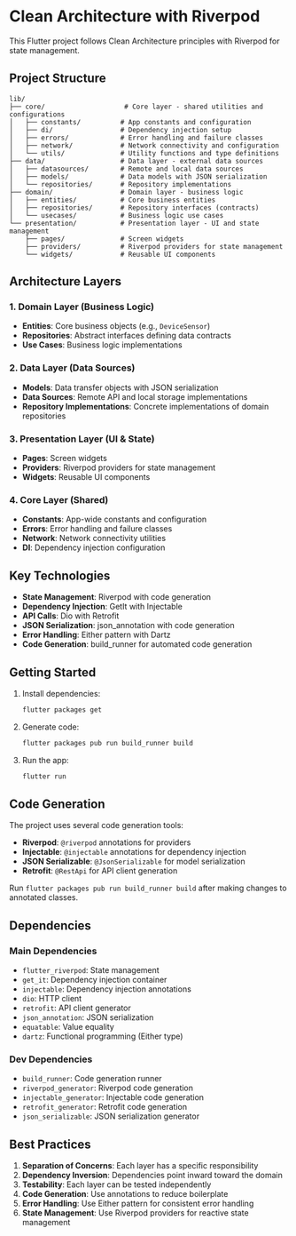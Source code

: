 # Clean Architecture with Riverpod

This Flutter project follows Clean Architecture principles with Riverpod for state management.

## Project Structure

```
lib/
├── core/                    # Core layer - shared utilities and configurations
│   ├── constants/          # App constants and configuration
│   ├── di/                 # Dependency injection setup
│   ├── errors/             # Error handling and failure classes
│   ├── network/            # Network connectivity and configuration
│   └── utils/              # Utility functions and type definitions
├── data/                   # Data layer - external data sources
│   ├── datasources/        # Remote and local data sources
│   ├── models/             # Data models with JSON serialization
│   └── repositories/       # Repository implementations
├── domain/                 # Domain layer - business logic
│   ├── entities/           # Core business entities
│   ├── repositories/       # Repository interfaces (contracts)
│   └── usecases/           # Business logic use cases
└── presentation/           # Presentation layer - UI and state management
    ├── pages/              # Screen widgets
    ├── providers/          # Riverpod providers for state management
    └── widgets/            # Reusable UI components
```

## Architecture Layers

### 1. Domain Layer (Business Logic)
- **Entities**: Core business objects (e.g., `DeviceSensor`)
- **Repositories**: Abstract interfaces defining data contracts
- **Use Cases**: Business logic implementations

### 2. Data Layer (Data Sources)
- **Models**: Data transfer objects with JSON serialization
- **Data Sources**: Remote API and local storage implementations
- **Repository Implementations**: Concrete implementations of domain repositories

### 3. Presentation Layer (UI & State)
- **Pages**: Screen widgets
- **Providers**: Riverpod providers for state management
- **Widgets**: Reusable UI components

### 4. Core Layer (Shared)
- **Constants**: App-wide constants and configuration
- **Errors**: Error handling and failure classes
- **Network**: Network connectivity utilities
- **DI**: Dependency injection configuration

## Key Technologies

- **State Management**: Riverpod with code generation
- **Dependency Injection**: GetIt with Injectable
- **API Calls**: Dio with Retrofit
- **JSON Serialization**: json_annotation with code generation
- **Error Handling**: Either pattern with Dartz
- **Code Generation**: build_runner for automated code generation

## Getting Started

1. Install dependencies:
   ```bash
   flutter packages get
   ```

2. Generate code:
   ```bash
   flutter packages pub run build_runner build
   ```

3. Run the app:
   ```bash
   flutter run
   ```

## Code Generation

The project uses several code generation tools:

- **Riverpod**: `@riverpod` annotations for providers
- **Injectable**: `@injectable` annotations for dependency injection
- **JSON Serializable**: `@JsonSerializable` for model serialization
- **Retrofit**: `@RestApi` for API client generation

Run `flutter packages pub run build_runner build` after making changes to annotated classes.

## Dependencies

### Main Dependencies
- `flutter_riverpod`: State management
- `get_it`: Dependency injection container
- `injectable`: Dependency injection annotations
- `dio`: HTTP client
- `retrofit`: API client generator
- `json_annotation`: JSON serialization
- `equatable`: Value equality
- `dartz`: Functional programming (Either type)

### Dev Dependencies
- `build_runner`: Code generation runner
- `riverpod_generator`: Riverpod code generation
- `injectable_generator`: Injectable code generation
- `retrofit_generator`: Retrofit code generation
- `json_serializable`: JSON serialization generator

## Best Practices

1. **Separation of Concerns**: Each layer has a specific responsibility
2. **Dependency Inversion**: Dependencies point inward toward the domain
3. **Testability**: Each layer can be tested independently
4. **Code Generation**: Use annotations to reduce boilerplate
5. **Error Handling**: Use Either pattern for consistent error handling
6. **State Management**: Use Riverpod providers for reactive state management
